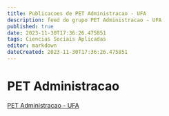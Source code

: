 ```yaml
---
title: Publicacoes de PET Administracao - UFA
description: feed do grupo PET Administracao - UFA
published: true
date: 2023-11-30T17:36:26.475851
tags: Ciencias Sociais Aplicadas
editor: markdown
dateCreated: 2023-11-30T17:36:26.475851
---
```


# PET Administracao
[PET Administracao - UFA](/grupo/65PETAdministracaoUFA.md)